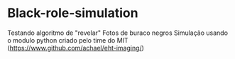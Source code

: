 # Black-role-simulation
Testando algoritmo de "revelar" Fotos de buraco negros
Simulação usando o modulo python criado pelo time do MIT (https://www.github.com/achael/eht-imaging/)
